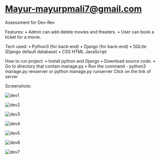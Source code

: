 # Mayur-mayurpmali7@gmail.com
Assessment for Dev-Rev


Features: 
    • Admin can add-delete movies and theaters. 
    • User can book a ticket for a movie.
    
    
Tech used: 
    • Python3 (for back-end) 
    • Django (for back-end) 
    • SQLite (Django default database) 
    • CSS HTML JavaScript
    
    
How to run project: 
    • Install python and Django 
    • Download source code. 
    • Go to directory that contain manage.py 
    • Run the command - python3 manage.py renserver or python manage.py runserver Click on the link of server


Screenshots:

![dev1](https://user-images.githubusercontent.com/69722241/210135820-7f61b916-7e2c-4a6a-9500-a22c03c9240b.png)


![dev2](https://user-images.githubusercontent.com/69722241/210135844-2f52ba2b-20d9-453d-ab4e-921fccda310c.png)


![dev3](https://user-images.githubusercontent.com/69722241/210135847-607b4653-d22e-4885-bf2a-f9c47f053a1d.png)


![dev4](https://user-images.githubusercontent.com/69722241/210135855-41abe956-e333-4f99-85e0-920d8586ab84.png)


![dev5](https://user-images.githubusercontent.com/69722241/210135863-e2f855c6-8c90-48b9-9ec5-28c54153c8d6.png)


![dev6](https://user-images.githubusercontent.com/69722241/210135869-e3c63c2b-962a-40d2-a737-a24472d3ec0f.png)


![dev7](https://user-images.githubusercontent.com/69722241/210135871-85552d9a-9529-487b-8dce-0491a830456f.png)
